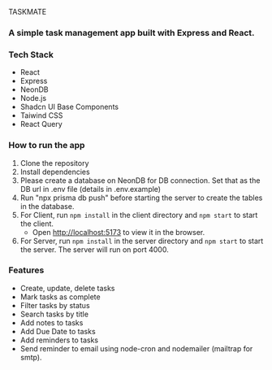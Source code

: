 TASKMATE

### A simple task management app built with Express and React.

### Tech Stack

- React
- Express
- NeonDB
- Node.js
- Shadcn UI Base Components
- Taiwind CSS
- React Query

### How to run the app

1. Clone the repository
2. Install dependencies
3. Please create a database on NeonDB for DB connection. Set that as the DB url in .env file (details in .env.example) 
4. Run "npx prisma db push" before starting the server to create the tables in the database.
5. For Client, run `npm install` in the client directory and `npm start` to start the client.
   - Open [http://localhost:5173](http://localhost:5173) to view it in the browser.
6. For Server, run `npm install` in the server directory and `npm start` to start the server. The server will run on port 4000.

### Features

- Create, update, delete tasks
- Mark tasks as complete
- Filter tasks by status
- Search tasks by title
- Add notes to tasks
- Add Due Date to tasks
- Add reminders to tasks
- Send reminder to email using node-cron and nodemailer (mailtrap for smtp).



















